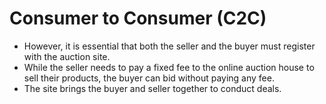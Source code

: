 # Consumer to Consumer (C2C)

- However, it is essential that both the seller and the buyer must register with the auction site.
- While the seller needs to pay a fixed fee to the online auction house to sell their products, the buyer can bid without paying any fee.
- The site brings the buyer and seller together to conduct deals.